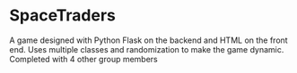 # SpaceTraders
A game designed with Python Flask on the backend and HTML on the front end. Uses multiple classes and randomization to make the game dynamic.
Completed with 4 other group members
